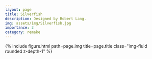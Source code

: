 ```yaml
---
layout: page
title: Silverfish
description: Designed by Robert Lang.
img: assets/img/Silverfish.jpg
importance: 2
category: remake
---
```


<div class="row">
    <div class="col-sm mt-3 mt-md-0">
        {% include figure.html path=page.img title=page.title class="img-fluid rounded z-depth-1" %}
    </div>
</div>